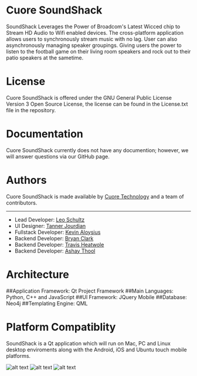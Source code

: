 Cuore SoundShack
==========

SoundShack Leverages the Power of Broadcom's Latest Wicced chip to Stream HD Audio to Wifi enabled devices. The cross-platform application allows users to synchronously stream music with no lag. User can also asynchronously managing speaker groupings. Giving users the power to listen to the football game on their living room speakers and rock out to their patio speakers at the sametime.

License
===========

Cuore SoundShack is offered under the GNU General Public License Version 3 Open Source License, the license can be found in the License.txt file in the repository.

Documentation
===========

Cuore SoundShack currently does not have any documention; however, we will answer questions via our GitHub page.

Authors
===========

Cuore SoundShack is made available by [Cuore Technology](http://cuore.io) and a team of contributors.

-----------------------

*   Lead Developer: [Leo Schultz](https://github.com/Leeboy6610)
*   UI Designer: [Tanner Jourdian](https://github.com/)
*   Fullstack Developer: [Kevin Aloysius](https://github.com/kevinaloys)
*   Backend Developer: [Bryan Clark](https://github.com/BryanDClark)
*   Backend Developer: [Travis Heatwole](https://github.com/)
*   Backend Developer: [Ashay Thool](https://github.com/)


Architecture
===========

##Application Framework: Qt Project Framework
##Main Languages: Python, C++ and JavaScript
##UI Framework: JQuery Mobile
##Database: Neo4j
##Templating Engine: QML

Platform Compatiblity
===========

SoundShack is a Qt application which will run on Mac, PC and Linux desktop enviroments along with the Android, iOS and Ubuntu touch mobile platforms.


![alt text](http://design.ubuntu.com/wp-content/uploads/logo-ubuntu_st_no%C2%AE-black-hex.png "Ubuntu Logo")
![alt text](http://cdn2.hubspot.net/hub/245892/file-360088931-png/Icons/android-logo-black.png "Android Logo")
![alt text](http://www.radiodardania.com/v2/images/ios-transparent.png "iOS Logo")


